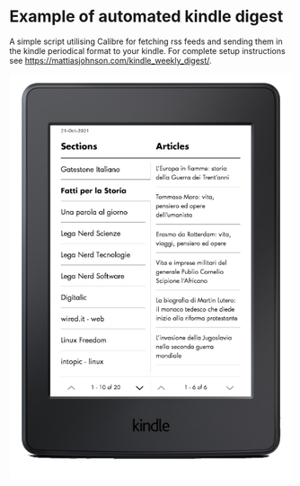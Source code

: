 # Example of automated kindle digest
A simple script utilising Calibre for fetching rss feeds and sending them in the kindle periodical format to your kindle. For complete setup instructions see https://mattiasjohnson.com/kindle_weekly_digest/.

![](kindle_image.png)
